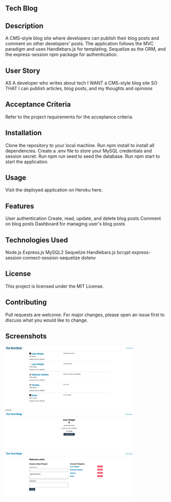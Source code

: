 ## Tech Blog

## Description

A CMS-style blog site where developers can publish their blog posts and comment on other developers' posts. The application follows the MVC paradigm and uses Handlebars.js for templating, Sequelize as the ORM, and the express-session npm package for authentication.

## User Story

AS A developer who writes about tech
I WANT a CMS-style blog site
SO THAT I can publish articles, blog posts, and my thoughts and opinions

## Acceptance Criteria

Refer to the project requirements for the acceptance criteria.

## Installation

Clone the repository to your local machine.
Run npm install to install all dependencies.
Create a .env file to store your MySQL credentials and session secret.
Run npm run seed to seed the database.
Run npm start to start the application.

## Usage

Visit the deployed application on Heroku here.

## Features

User authentication
Create, read, update, and delete blog posts
Comment on blog posts
Dashboard for managing user's blog posts

## Technologies Used

Node.js
Express.js
MySQL2
Sequelize
Handlebars.js
bcrypt
express-session
connect-session-sequelize
dotenv

## License

This project is licensed under the MIT License.

## Contributing

Pull requests are welcome. For major changes, please open an issue first to discuss what you would like to change.

## Screenshots

<img src="./public/img/1.png" alt="Screenshot Description" width="400"/>
<img src="./public/img/2.png" alt="Screenshot Description" width="400"/>
<img src="./public/img/3.png" alt="Screenshot Description" width="400"/>



